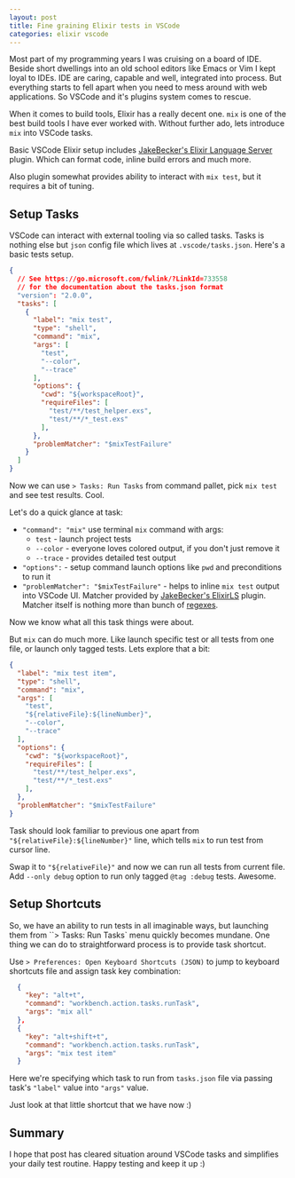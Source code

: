 ```yaml
---
layout: post
title: Fine graining Elixir tests in VSCode
categories: elixir vscode
---
```


Most part of my programming years I was cruising on a board of IDE. Beside short dwellings into an old school editors like Emacs or Vim I kept loyal to IDEs. IDE are caring, capable and well, integrated into process.
But everything starts to fell apart when you need to mess around with web applications. So VSCode and it's plugins system comes to rescue.

When it comes to build tools, Elixir has a really decent one. `mix` is one of the best build tools I have ever worked with. Without further ado, lets introduce `mix` into VSCode tasks.

Basic VSCode Elixir setup includes [JakeBecker's Elixir Language Server](https://github.com/JakeBecker/vscode-elixir-ls) plugin. Which can format code, inline build errors and much more.

Also plugin somewhat provides ability to interact with `mix test`, but it requires a bit of tuning.

## Setup Tasks

VSCode can interact with external tooling via so called tasks. Tasks is nothing else but `json` config file which lives at `.vscode/tasks.json`. Here's a basic tests setup.

```json
{
  // See https://go.microsoft.com/fwlink/?LinkId=733558
  // for the documentation about the tasks.json format
  "version": "2.0.0",
  "tasks": [
    {
      "label": "mix test",
      "type": "shell",
      "command": "mix",
      "args": [
        "test",
        "--color",
        "--trace"
      ],
      "options": {
        "cwd": "${workspaceRoot}",
        "requireFiles": [
          "test/**/test_helper.exs",
          "test/**/*_test.exs"
        ],
      },
      "problemMatcher": "$mixTestFailure"
    }
  ]
}
```

Now we can use `> Tasks: Run Tasks` from command pallet, pick `mix test` and see test results. Cool.

Let's do a quick glance at task:

- `"command": "mix"` use terminal `mix` command with args:
  - `test` - launch project tests
  - `--color` - everyone loves colored output, if you don't just remove it
  - `--trace` - provides detailed test output
- `"options":` - setup command launch options like `pwd` and preconditions to run it
- `"problemMatcher": "$mixTestFailure"` - helps to inline `mix test` output into VSCode UI. Matcher provided by  [JakeBecker's ElixirLS](https://github.com/JakeBecker/vscode-elixir-ls) plugin. Matcher itself is nothing more than bunch of [regexes](https://github.com/JakeBecker/vscode-elixir-ls/blob/master/package.json#L306-L325).

Now we know what all this task things were about.

But `mix` can do much more. Like launch specific test or all tests from one file, or launch only tagged tests. Lets explore that a bit:

```json
{
  "label": "mix test item",
  "type": "shell",
  "command": "mix",
  "args": [
    "test",
    "${relativeFile}:${lineNumber}",
    "--color",
    "--trace"
  ],
  "options": {
    "cwd": "${workspaceRoot}",
    "requireFiles": [
      "test/**/test_helper.exs",
      "test/**/*_test.exs"
    ],
  },
  "problemMatcher": "$mixTestFailure"
}
```

Task should look familiar to previous one apart from `"${relativeFile}:${lineNumber}"` line, which tells `mix` to run test from cursor line.

Swap it to `"${relativeFile}"` and now we can run all tests from current file. Add `--only debug` option to run only tagged `@tag :debug` tests. Awesome.

## Setup Shortcuts

So, we have an ability to run tests in all imaginable ways, but launching them from ``> Tasks: Run Tasks` menu quickly becomes mundane. One thing we can do to straightforward process is to provide task shortcut.

Use `> Preferences: Open Keyboard Shortcuts (JSON)` to jump to keyboard shortcuts file and assign task key combination:

```json
  {
    "key": "alt+t",
    "command": "workbench.action.tasks.runTask",
    "args": "mix all"
  },
  {
    "key": "alt+shift+t",
    "command": "workbench.action.tasks.runTask",
    "args": "mix test item"
  }
```

Here we're specifying which task to run from `tasks.json` file via passing task's `"label"` value into `"args"` value.

Just look at that little shortcut that we have now :)

## Summary

I hope that post has cleared situation around VSCode tasks and simplifies your daily test routine. Happy testing and keep it up :)